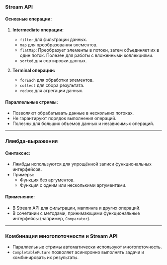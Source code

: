 ### **Stream API**

#### Основные операции:

1. **Intermediate операции:**
    
    - `filter` для фильтрации    данных.
    - `map` для преобразования элементов.
    - `flatMap`: Преобразует элементы в потоки, затем объединяет их в один поток. Полезен для работы с вложенными коллекциями.
    - `sorted` для сортировки данных.
2. **Terminal операции:**
    
    - `forEach` для обработки элементов.
    - `collect` для сбора результата.
    - `reduce` для агрегации данных.

#### Параллельные стримы:

- Позволяют обрабатывать данные в нескольких потоках.
- Не гарантируют порядок выполнения операций.
- Полезны для больших объемов данных и независимых операций.

---

### **Лямбда-выражения**

#### Синтаксис:

- Лямбды используются для упрощённой записи функциональных интерфейсов.
- Примеры:
    - Функция без аргументов.
    - Функция с одним или несколькими аргументами.

#### Применение:

- В Stream API для фильтрации, маппинга и других операций.
- В сочетании с методами, принимающими функциональные интерфейсы (например, `Comparator`).

---

### **Комбинация многопоточности и Stream API**

- Параллельные стримы автоматически используют многопоточность.
- `CompletableFuture` позволяет асинхронно выполнять задачи и комбинировать их результаты.